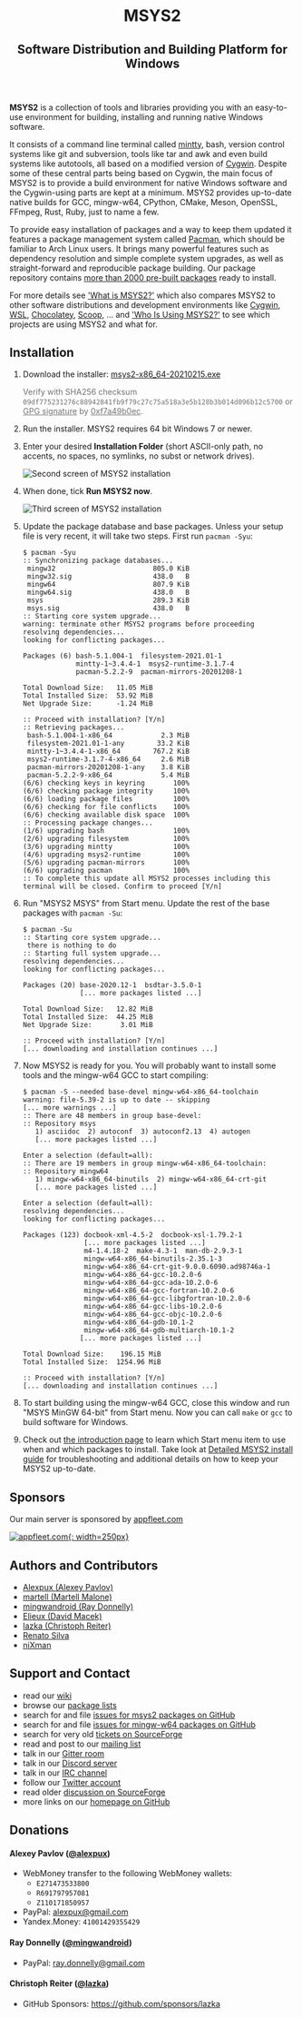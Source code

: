 <header>
<h1>MSYS2</h1>
<h2>Software Distribution and Building Platform for Windows</h2>
</header>

**MSYS2** is a collection of tools and libraries providing you with an
easy-to-use environment for building, installing and running native Windows
software.

It consists of a command line terminal called
[mintty](https://mintty.github.io/), bash, version control systems like git and
subversion, tools like tar and awk and even build systems like autotools, all
based on a modified version of [Cygwin](https://cygwin.com). Despite some of
these central parts being based on Cygwin, the main focus of MSYS2 is to provide
a build environment for native Windows software and the Cygwin-using parts are
kept at a minimum. MSYS2 provides up-to-date native builds for GCC, mingw-w64,
CPython, CMake, Meson, OpenSSL, FFmpeg, Rust, Ruby, just to name a few.

To provide easy installation of packages and a way to keep them updated it
features a package management system called
[Pacman](https://wiki.archlinux.org/index.php/pacman), which should be familiar
to Arch Linux users. It brings many powerful features such as dependency
resolution and simple complete system upgrades, as well as straight-forward and
reproducible package building. Our package repository contains [more than 2000
pre-built packages](https://packages.msys2.org/base) ready to install.

For more details see ['What is MSYS2?'](docs/what-is-msys2.md) which also
compares MSYS2 to other software distributions and development environments like
[Cygwin](https://cygwin.com),
[WSL](https://en.wikipedia.org/wiki/Windows_Subsystem_for_Linux),
[Chocolatey](https://chocolatey.org/), [Scoop](https://scoop.sh/), ... and ['Who
Is Using MSYS2?'](docs/who-is-using-msys2.md) to see which projects are using
MSYS2 and what for.


## Installation

1. Download the installer: <a href="https://repo.msys2.org/distrib/x86_64/msys2-x86_64-20210215.exe" class="button">msys2-x86_64-20210215.exe</a>

    <span style="opacity: 0.6;">Verify with SHA256 checksum `09df775231276c88942841fb9f79c27c75a518a3e5b128b3b014d096b12c5700`
    or [GPG signature](https://repo.msys2.org/distrib/x86_64/msys2-x86_64-20210215.exe.sig)
    by [0xf7a49b0ec](http://keyserver.ubuntu.com/pks/lookup?search=0x0ebf782c5d53f7e5fb02a66746bd761f7a49b0ec&fingerprint=on&op=vindex).</span>

2. Run the installer. MSYS2 requires 64 bit Windows 7 or newer.

3. Enter your desired **Installation Folder** (short ASCII-only path, no accents, no spaces, no symlinks, no subst or network drives).

    ![Second screen of MSYS2 installation](images/2_msys32-install_path.png)

4. When done, tick **Run MSYS2 now**.

    ![Third screen of MSYS2 installation](images/5_msys2-finish_install.png)

5. Update the package database and base packages.  Unless your setup file is very recent, it will take two steps.  First run `pacman -Syu`:

    ```
    $ pacman -Syu
    :: Synchronizing package databases...
     mingw32                        805.0 KiB
     mingw32.sig                    438.0   B
     mingw64                        807.9 KiB
     mingw64.sig                    438.0   B
     msys                           289.3 KiB
     msys.sig                       438.0   B
    :: Starting core system upgrade...
    warning: terminate other MSYS2 programs before proceeding
    resolving dependencies...
    looking for conflicting packages...
    
    Packages (6) bash-5.1.004-1  filesystem-2021.01-1
                 mintty-1~3.4.4-1  msys2-runtime-3.1.7-4
                 pacman-5.2.2-9  pacman-mirrors-20201208-1
    
    Total Download Size:   11.05 MiB
    Total Installed Size:  53.92 MiB
    Net Upgrade Size:      -1.24 MiB
    
    :: Proceed with installation? [Y/n]
    :: Retrieving packages...
     bash-5.1.004-1-x86_64            2.3 MiB
     filesystem-2021.01-1-any        33.2 KiB
     mintty-1~3.4.4-1-x86_64        767.2 KiB
     msys2-runtime-3.1.7-4-x86_64     2.6 MiB
     pacman-mirrors-20201208-1-any    3.8 KiB
     pacman-5.2.2-9-x86_64            5.4 MiB
    (6/6) checking keys in keyring       100%
    (6/6) checking package integrity     100%
    (6/6) loading package files          100%
    (6/6) checking for file conflicts    100%
    (6/6) checking available disk space  100%
    :: Processing package changes...
    (1/6) upgrading bash                 100%
    (2/6) upgrading filesystem           100%
    (3/6) upgrading mintty               100%
    (4/6) upgrading msys2-runtime        100%
    (5/6) upgrading pacman-mirrors       100%
    (6/6) upgrading pacman               100%
    :: To complete this update all MSYS2 processes including this terminal will be closed. Confirm to proceed [Y/n]
    ```

6. Run "MSYS2 MSYS" from Start menu.  Update the rest of the base packages with `pacman -Su`:

    ```
    $ pacman -Su
    :: Starting core system upgrade...
     there is nothing to do
    :: Starting full system upgrade...
    resolving dependencies...
    looking for conflicting packages...
    
    Packages (20) base-2020.12-1  bsdtar-3.5.0-1
                  [... more packages listed ...]
    
    Total Download Size:   12.82 MiB
    Total Installed Size:  44.25 MiB
    Net Upgrade Size:       3.01 MiB
    
    :: Proceed with installation? [Y/n]
    [... downloading and installation continues ...]
    ```

7. Now MSYS2 is ready for you.  You will probably want to install some tools and the mingw-w64 GCC to start compiling:

    ````
    $ pacman -S --needed base-devel mingw-w64-x86_64-toolchain
    warning: file-5.39-2 is up to date -- skipping
    [... more warnings ...]
    :: There are 48 members in group base-devel:
    :: Repository msys
       1) asciidoc  2) autoconf  3) autoconf2.13  4) autogen
       [... more packages listed ...]
    
    Enter a selection (default=all):
    :: There are 19 members in group mingw-w64-x86_64-toolchain:
    :: Repository mingw64
       1) mingw-w64-x86_64-binutils  2) mingw-w64-x86_64-crt-git
       [... more packages listed ...]
    
    Enter a selection (default=all):
    resolving dependencies...
    looking for conflicting packages...
    
    Packages (123) docbook-xml-4.5-2  docbook-xsl-1.79.2-1
                   [... more packages listed ...]
                   m4-1.4.18-2  make-4.3-1  man-db-2.9.3-1
                   mingw-w64-x86_64-binutils-2.35.1-3
                   mingw-w64-x86_64-crt-git-9.0.0.6090.ad98746a-1
                   mingw-w64-x86_64-gcc-10.2.0-6
                   mingw-w64-x86_64-gcc-ada-10.2.0-6
                   mingw-w64-x86_64-gcc-fortran-10.2.0-6
                   mingw-w64-x86_64-gcc-libgfortran-10.2.0-6
                   mingw-w64-x86_64-gcc-libs-10.2.0-6
                   mingw-w64-x86_64-gcc-objc-10.2.0-6
                   mingw-w64-x86_64-gdb-10.1-2
                   mingw-w64-x86_64-gdb-multiarch-10.1-2
                  [... more packages listed ...]
    
    Total Download Size:    196.15 MiB
    Total Installed Size:  1254.96 MiB
    
    :: Proceed with installation? [Y/n]
    [... downloading and installation continues ...]
    ````

8. To start building using the mingw-w64 GCC, close this window and run "MSYS MinGW 64-bit" from Start menu.  Now you can call `make` or `gcc` to build software for Windows.

9. Check out [the introduction page](wiki/MSYS2-introduction/) to learn which
   Start menu item to use when and which packages to install.  Take look at
   [Detailed MSYS2 install guide](wiki/MSYS2-installation/) for troubleshooting
   and additional details on how to keep your MSYS2 up-to-date.


## Sponsors

Our main server is sponsored by [appfleet.com](https://appfleet.com)

[![appfleet.com](appfleet.svg){: width=250px}](https://appfleet.com)


##  Authors and Contributors

* [Alexpux (Alexey Pavlov)](https://github.com/Alexpux)
* [martell (Martell Malone)](https://github.com/martell)
* [mingwandroid (Ray Donnelly)](https://github.com/mingwandroid)
* [Elieux (David Macek)](https://github.com/elieux)
* [lazka (Christoph Reiter)](https://github.com/lazka)
* [Renato Silva](https://github.com/renatosilva)
* [niXman](https://github.com/niXman)


## Support and Contact

*   read our [wiki](https://www.msys2.org/wiki/Home/)
*   browse our [package lists](https://packages.msys2.org/)
*   search for and file [issues for msys2 packages on GitHub](https://github.com/msys2/msys2-packages/issues)
*   search for and file [issues for mingw-w64 packages on GitHub](https://github.com/msys2/mingw-packages/issues)
*   search for very old [tickets on SourceForge](https://sourceforge.net/p/msys2/tickets/)
*   read and post to our [mailing list](https://sourceforge.net/p/msys2/mailman/msys2-users/)
*   talk in our [Gitter room](https://gitter.im/msys2/msys2)
*   talk in our [Discord server](https://discord.gg/jPQdRdDcT9)
*   talk in our [IRC channel](irc://irc.oftc.net:6667/msys2)
*   follow our [Twitter account](https://twitter.com/msys2org)
*   read older [discussion on SourceForge](https://sourceforge.net/p/msys2/discussion/general/)
*   more links on our [homepage on GitHub](https://github.com/msys2/msys2)


## Donations

#### Alexey Pavlov ([@alexpux](https://github.com/alexpux))

* WebMoney transfer to the following WebMoney wallets:
    * `E271473533800`
    * `R691797957081`
    * `Z110171850957`
* PayPal: [alexpux@gmail.com](https://www.paypal.com/donate/?business=alexpux%40gmail.com)
* Yandex.Money: `41001429355429`

#### Ray Donnelly ([@mingwandroid](https://github.com/mingwandroid))

* PayPal: [ray.donnelly@gmail.com](https://www.paypal.com/donate/?business=ray.donnelly%40gmail.com&item_name=Ray+Donnelly+MSYS2+development+donation&currency_code=GBP)

#### Christoph Reiter ([@lazka](https://github.com/lazka))

* GitHub Sponsors: https://github.com/sponsors/lazka
